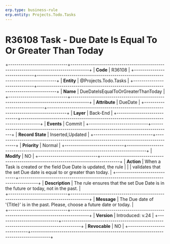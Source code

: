 ```yaml
---
erp.type: business-rule
erp.entity: Projects.Todo.Tasks 
---
```


# R36108 Task - Due Date Is Equal To Or Greater Than Today
+-----------------------------+---------------------------------------------------------------------------------------+
| **Code**                    | R36108                                                                                |
+-----------------------------+---------------------------------------------------------------------------------------+
| **Entity**                  | @Projects.Todo.Tasks                                                                  |
+-----------------------------+---------------------------------------------------------------------------------------+
| **Name**                    | DueDateIsEqualToOrGreaterThanToday                                                    |
+-----------------------------+---------------------------------------------------------------------------------------+
| **Attribute**               | DueDate                                                                               |
+-----------------------------+---------------------------------------------------------------------------------------+
| **Layer**                   | Back-End                                                                              |
+-----------------------------+---------------------------------------------------------------------------------------+
| **Events**                  | Commit                                                                                |
+-----------------------------+---------------------------------------------------------------------------------------+
| **Record State**            | Inserted,Updated                                                                      |
+-----------------------------+---------------------------------------------------------------------------------------+
| **Priority**                | Normal                                                                                |
+-----------------------------+---------------------------------------------------------------------------------------+
| **Modify**                  | NO                                                                                    |
+-----------------------------+---------------------------------------------------------------------------------------+
| **Action**                  | When a Task is created or the field Due Date is updated, the rule                     |
|                             | validates that the set Due date is equal to or greater than today.                    |
+-----------------------------+---------------------------------------------------------------------------------------+
| **Description**             | The rule ensures that the set Due Date is in the future or today, not in the past.    |     
+-----------------------------+---------------------------------------------------------------------------------------+
| **Message**                 | The Due date of '{Title}' is in the past. Please, choose a future date or today.      |                        
+-----------------------------+---------------------------------------------------------------------------------------+
| **Version**                 | Introduced: v.24                                                                      |
+-----------------------------+---------------------------------------------------------------------------------------+
| **Revocable**               | NO                                                                                    |
+-----------------------------+---------------------------------------------------------------------------------------+
